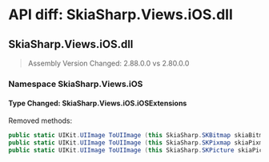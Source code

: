 # API diff: SkiaSharp.Views.iOS.dll

## SkiaSharp.Views.iOS.dll

> Assembly Version Changed: 2.88.0.0 vs 2.80.0.0

### Namespace SkiaSharp.Views.iOS

#### Type Changed: SkiaSharp.Views.iOS.iOSExtensions

Removed methods:

```csharp
public static UIKit.UIImage ToUIImage (this SkiaSharp.SKBitmap skiaBitmap, nfloat scale, UIKit.UIImageOrientation orientation);
public static UIKit.UIImage ToUIImage (this SkiaSharp.SKPixmap skiaPixmap, nfloat scale, UIKit.UIImageOrientation orientation);
public static UIKit.UIImage ToUIImage (this SkiaSharp.SKPicture skiaPicture, SkiaSharp.SKSizeI dimensions, nfloat scale, UIKit.UIImageOrientation orientation);
```




